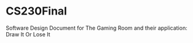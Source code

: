 # CS230Final
Software Design Document for The Gaming Room and their application: Draw It Or Lose It
